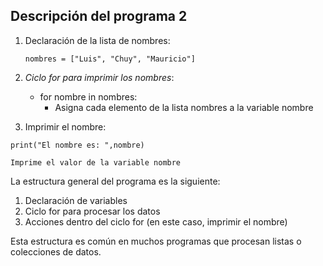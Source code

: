 ## Descripción del programa 2
1. Declaración de la lista de nombres:
   
   ```
   nombres = ["Luis", "Chuy", "Mauricio"]
   ```
   
3. *Ciclo for para imprimir los nombres*:
    - for nombre in nombres:
        - Asigna cada elemento de la lista nombres a la variable nombre
4. Imprimir el nombre:
 ```
 print("El nombre es: ",nombre)
```

 ```
Imprime el valor de la variable nombre
```

La estructura general del programa es la siguiente:

1. Declaración de variables
2. Ciclo for para procesar los datos
3. Acciones dentro del ciclo for (en este caso, imprimir el nombre)

Esta estructura es común en muchos programas que procesan listas o colecciones de datos.

